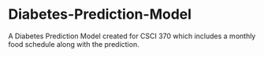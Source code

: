 # Diabetes-Prediction-Model
A Diabetes Prediction Model created for CSCI 370 which includes a monthly food schedule along with the prediction.
